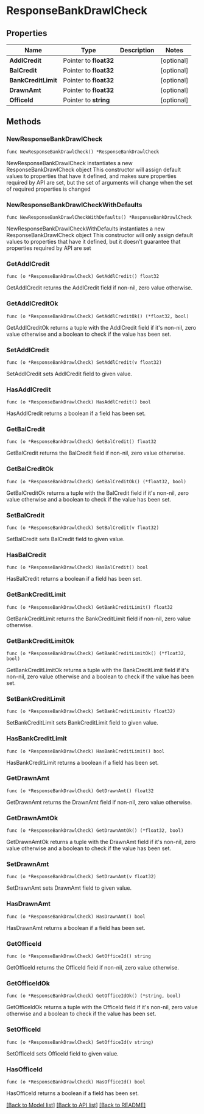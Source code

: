 # ResponseBankDrawlCheck

## Properties

Name | Type | Description | Notes
------------ | ------------- | ------------- | -------------
**AddlCredit** | Pointer to **float32** |  | [optional] 
**BalCredit** | Pointer to **float32** |  | [optional] 
**BankCreditLimit** | Pointer to **float32** |  | [optional] 
**DrawnAmt** | Pointer to **float32** |  | [optional] 
**OfficeId** | Pointer to **string** |  | [optional] 

## Methods

### NewResponseBankDrawlCheck

`func NewResponseBankDrawlCheck() *ResponseBankDrawlCheck`

NewResponseBankDrawlCheck instantiates a new ResponseBankDrawlCheck object
This constructor will assign default values to properties that have it defined,
and makes sure properties required by API are set, but the set of arguments
will change when the set of required properties is changed

### NewResponseBankDrawlCheckWithDefaults

`func NewResponseBankDrawlCheckWithDefaults() *ResponseBankDrawlCheck`

NewResponseBankDrawlCheckWithDefaults instantiates a new ResponseBankDrawlCheck object
This constructor will only assign default values to properties that have it defined,
but it doesn't guarantee that properties required by API are set

### GetAddlCredit

`func (o *ResponseBankDrawlCheck) GetAddlCredit() float32`

GetAddlCredit returns the AddlCredit field if non-nil, zero value otherwise.

### GetAddlCreditOk

`func (o *ResponseBankDrawlCheck) GetAddlCreditOk() (*float32, bool)`

GetAddlCreditOk returns a tuple with the AddlCredit field if it's non-nil, zero value otherwise
and a boolean to check if the value has been set.

### SetAddlCredit

`func (o *ResponseBankDrawlCheck) SetAddlCredit(v float32)`

SetAddlCredit sets AddlCredit field to given value.

### HasAddlCredit

`func (o *ResponseBankDrawlCheck) HasAddlCredit() bool`

HasAddlCredit returns a boolean if a field has been set.

### GetBalCredit

`func (o *ResponseBankDrawlCheck) GetBalCredit() float32`

GetBalCredit returns the BalCredit field if non-nil, zero value otherwise.

### GetBalCreditOk

`func (o *ResponseBankDrawlCheck) GetBalCreditOk() (*float32, bool)`

GetBalCreditOk returns a tuple with the BalCredit field if it's non-nil, zero value otherwise
and a boolean to check if the value has been set.

### SetBalCredit

`func (o *ResponseBankDrawlCheck) SetBalCredit(v float32)`

SetBalCredit sets BalCredit field to given value.

### HasBalCredit

`func (o *ResponseBankDrawlCheck) HasBalCredit() bool`

HasBalCredit returns a boolean if a field has been set.

### GetBankCreditLimit

`func (o *ResponseBankDrawlCheck) GetBankCreditLimit() float32`

GetBankCreditLimit returns the BankCreditLimit field if non-nil, zero value otherwise.

### GetBankCreditLimitOk

`func (o *ResponseBankDrawlCheck) GetBankCreditLimitOk() (*float32, bool)`

GetBankCreditLimitOk returns a tuple with the BankCreditLimit field if it's non-nil, zero value otherwise
and a boolean to check if the value has been set.

### SetBankCreditLimit

`func (o *ResponseBankDrawlCheck) SetBankCreditLimit(v float32)`

SetBankCreditLimit sets BankCreditLimit field to given value.

### HasBankCreditLimit

`func (o *ResponseBankDrawlCheck) HasBankCreditLimit() bool`

HasBankCreditLimit returns a boolean if a field has been set.

### GetDrawnAmt

`func (o *ResponseBankDrawlCheck) GetDrawnAmt() float32`

GetDrawnAmt returns the DrawnAmt field if non-nil, zero value otherwise.

### GetDrawnAmtOk

`func (o *ResponseBankDrawlCheck) GetDrawnAmtOk() (*float32, bool)`

GetDrawnAmtOk returns a tuple with the DrawnAmt field if it's non-nil, zero value otherwise
and a boolean to check if the value has been set.

### SetDrawnAmt

`func (o *ResponseBankDrawlCheck) SetDrawnAmt(v float32)`

SetDrawnAmt sets DrawnAmt field to given value.

### HasDrawnAmt

`func (o *ResponseBankDrawlCheck) HasDrawnAmt() bool`

HasDrawnAmt returns a boolean if a field has been set.

### GetOfficeId

`func (o *ResponseBankDrawlCheck) GetOfficeId() string`

GetOfficeId returns the OfficeId field if non-nil, zero value otherwise.

### GetOfficeIdOk

`func (o *ResponseBankDrawlCheck) GetOfficeIdOk() (*string, bool)`

GetOfficeIdOk returns a tuple with the OfficeId field if it's non-nil, zero value otherwise
and a boolean to check if the value has been set.

### SetOfficeId

`func (o *ResponseBankDrawlCheck) SetOfficeId(v string)`

SetOfficeId sets OfficeId field to given value.

### HasOfficeId

`func (o *ResponseBankDrawlCheck) HasOfficeId() bool`

HasOfficeId returns a boolean if a field has been set.


[[Back to Model list]](../README.md#documentation-for-models) [[Back to API list]](../README.md#documentation-for-api-endpoints) [[Back to README]](../README.md)


